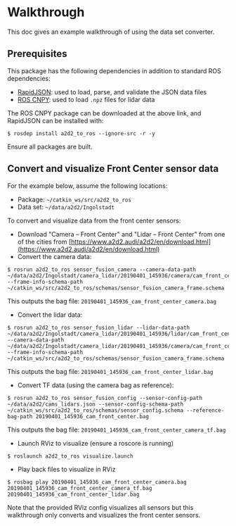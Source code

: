# Walkthrough

This doc gives an example walkthrough of using the data set converter.

## Prerequisites

This package has the following dependencies in addition to standard ROS dependencies:

* [RapidJSON](https://rapidjson.org/): used to load, parse, and validate the JSON data files
* [ROS CNPY](https://gitlab.com/MaplessAI/external/ros_cnpy): used to load `.npz` files for lidar data

The ROS CNPY package can be downloaded at the above link, and RapidJSON can be installed with:

```console
$ rosdep install a2d2_to_ros --ignore-src -r -y
```

Ensure all packages are built.

## Convert and visualize Front Center sensor data

For the example below, assume the following locations:

* Package: `~/catkin_ws/src/a2d2_to_ros`
* Data set: `~/data/a2d2/Ingolstadt`

To convert and visualize data from the front center sensors:

* Download "Camera – Front Center" and "Lidar – Front Center" from one of the cities from [https://www.a2d2.audi/a2d2/en/download.html](https://www.a2d2.audi/a2d2/en/download.html)
* Convert the camera data:

```console
$ rosrun a2d2_to_ros sensor_fusion_camera --camera-data-path ~/data/a2d2/Ingolstadt/camera_lidar/20190401_145936/camera/cam_front_center --frame-info-schema-path ~/catkin_ws/src/a2d2_to_ros/schemas/sensor_fusion_camera_frame.schema
```

This outputs the bag file: `20190401_145936_cam_front_center_camera.bag`

* Convert the lidar data:

```console
$ rosrun a2d2_to_ros sensor_fusion_lidar --lidar-data-path ~/data/a2d2/Ingolstadt/camera_lidar/20190401_145936/lidar/cam_front_center --camera-data-path ~/data/a2d2/Ingolstadt/camera_lidar/20190401_145936/camera/cam_front_center --frame-info-schema-path ~/catkin_ws/src/a2d2_to_ros/schemas/sensor_fusion_camera_frame.schema
```
This outputs the bag file: `20190401_145936_cam_front_center_lidar.bag`

* Convert TF data (using the camera bag as reference):

```console
$ rosrun a2d2_to_ros sensor_fusion_config --sensor-config-path ~/data/a2d2/cams_lidars.json --sensor-config-schema-path ~/catkin_ws/src/a2d2_to_ros/schemas/sensor_config.schema --reference-bag-path 20190401_145936_cam_front_center.bag
```
This outputs the bag file: `20190401_145936_cam_front_center_camera_tf.bag`

* Launch RViz to visualize (ensure a roscore is running)

```console
$ roslaunch a2d2_to_ros visualize.launch
```

* Play back files to visualize in RViz

```console
$ rosbag play 20190401_145936_cam_front_center_camera.bag 20190401_145936_cam_front_center_camera_tf.bag 20190401_145936_cam_front_center_lidar.bag
```
Note that the provided RViz config visualizes all sensors but this walkthrough only converts and visualizes the front center sensors.
